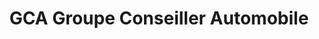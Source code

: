 ---
title: "GCA Groupe Conseiller Automobile"
url: /vaudreuil-dorion/gca-groupe-conseiller-automobile/
shop: car repair
---
